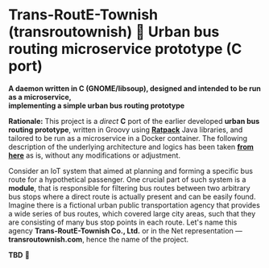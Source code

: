 # Trans-RoutE-Townish (transroutownish) :small_orange_diamond: Urban bus routing microservice prototype (C port)

**A daemon written in C (GNOME/libsoup), designed and intended to be run as a microservice,
<br />implementing a simple urban bus routing prototype**

**Rationale:** This project is a *direct* **C** port of the earlier developed **urban bus routing prototype**, written in Groovy using **[Ratpack](https://ratpack.io "A set of Java libraries for building scalable HTTP applications")** Java libraries, and tailored to be run as a microservice in a Docker container. The following description of the underlying architecture and logics has been taken **[from here](https://github.com/rgolubtsov/transroutownish-proto-bus-groovy)** as is, without any modifications or adjustment.

Consider an IoT system that aimed at planning and forming a specific bus route for a hypothetical passenger. One crucial part of such system is a **module**, that is responsible for filtering bus routes between two arbitrary bus stops where a direct route is actually present and can be easily found. Imagine there is a fictional urban public transportation agency that provides a wide series of bus routes, which covered large city areas, such that they are consisting of many bus stop points in each route. Let's name this agency **Trans-RoutE-Townish Co., Ltd.** or in the Net representation &mdash; **transroutownish.com**, hence the name of the project.

**TBD** :dvd:
